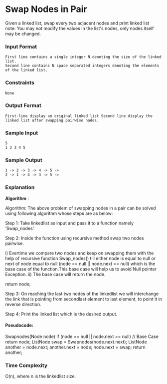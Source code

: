 # Swap Nodes in Pair

Given a linked list, swap every two adjacent nodes and print linked list <br>
note: You may not modify the values in the list's nodes, only nodes itself may be changed.

### Input Format

```
First line contains a single integer N denoting the size of the linked list.
Second line contains N space separated integers denoting the elements of the linked list.
```

### Constraints

```
None
```

### Output Format

```
First-line display an original linked list Second line display the linked list after swapping pairwise nodes.
```

### Sample Input

```
5
1 2 3 4 5
```

### Sample Output

```
1 -> 2 -> 3 -> 4 -> 5 ->
2 -> 1 -> 4 -> 3 -> 5 ->
```

### Explanation

**Algorithm** :

Algorithm: The above problem of swapping nodes in a pair can be solved using following algorithm whose steps are as below:

Step 1: Take linkedlist as input and pass it to a function namely ‘Swap_nodes’.

Step 2: Inside the function using recursive method swap two nodes pairwise.

i) Evertime we compare two nodes and keep on swapping them with the help of recursive function Swap_nodes() till either node is equal to null or next of node equal to null (node == null || node.next == null) which is the base case of the function.This base case will help us to avoid Null pointer Exception.
ii) The base case will return the node.

return node;

Step 3: On reaching the last two nodes of the linkedlist we will interchange the link that is pointing from secondlast element to last element, to point it in reverse direction.

Step 4: Print the linked list which is the desired output.

#### Pseudocode:

Swapnodes(Node node)
if (node == null || node.next == null) // Base Case
return node;
ListNode swap = Swapnodes(node.next.next);
ListNode another = node.next;
another.next = node;
node.next = swap;
return another;

### Time Complexity

O(n), where n is the linkedlist size.
